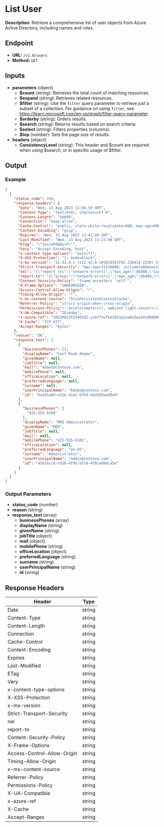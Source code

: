 # List User

**Description**: Retrieve a comprehensive list of user objects from Azure Active Directory, including names and roles.

## Endpoint

- **URL:** `/v1.0/users`
- **Method:** `GET`
## Inputs

- **parameters** (object)
  - **$count** (string): Retrieves the total count of matching resources.
  - **$expand** (string): Retrieves related resources.
  - **$filter** (string): Use the `filter` query parameter to retrieve just a subset of a collection. For guidance on using `filter`, see https://learn.microsoft.com/en-us/graph/filter-query-parameter.
  - **$orderby** (string): Orders results.
  - **$search** (string): Returns results based on search criteria.
  - **$select** (string): Filters properties (columns).
  - **$top** (number): Sets the page size of results.
- **headers** (object)
  - **ConsistencyLevel** (string): This header and $count are required when using $search, or in specific usage of $filter.
## Output

### Example

```json
[
  {
    "status_code": 200,
    "response_headers": {
      "Date": "Wed, 23 Aug 2023 13:46:59 GMT",
      "Content-Type": "text/html; charset=utf-8",
      "Content-Length": "16609",
      "Connection": "keep-alive",
      "Cache-Control": "public, stale-while-revalidate=900, max-age=900",
      "Content-Encoding": "gzip",
      "Expires": "Wed, 23 Aug 2023 13:41:00 GMT",
      "Last-Modified": "Wed, 23 Aug 2023 13:23:00 GMT",
      "ETag": "\"SovJwPdQDurP\"",
      "Vary": "Accept-Encoding, host",
      "x-content-type-options": "nosniff",
      "X-XSS-Protection": "1; mode=block",
      "x-ms-version": "12.43.4.1 (v12.42.0.1#162d343f82.230814-2250) Signed",
      "Strict-Transport-Security": "max-age=31536000; includeSubDomains",
      "nel": "{\"report_to\":\"network-errors\",\"max_age\":86400,\"success_fraction\":0.001,\"failure_fraction\":1.0}",
      "report-to": "{\"group\":\"network-errors\",\"max_age\":86400,\"endpoints\":[{\"url\":\"https://eafc.nelreports.net/api/report?cat=aportal\"}]}",
      "Content-Security-Policy": "frame-ancestors 'self'",
      "X-Frame-Options": "SAMEORIGIN",
      "Access-Control-Allow-Origin": "*",
      "Timing-Allow-Origin": "*",
      "x-ms-content-source": "DiskPersistentContentCache",
      "Referrer-Policy": "strict-origin-when-cross-origin",
      "Permissions-Policy": "accelerometer=(), ambient-light-sensor=(), battery=(), camera=(), gyroscope=(), magnetometer=(), screen-wake-lock=()",
      "X-UA-Compatible": "IE=edge",
      "x-azure-ref": "20230823T134659Z-yv6774vfkd39t3p2zw0xbwzk4c00000000n000000001758a",
      "X-Cache": "TCP_HIT",
      "Accept-Ranges": "bytes"
    },
    "reason": "OK",
    "response_text": [
      {
        "businessPhones": [],
        "displayName": "Conf Room Adams",
        "givenName": null,
        "jobTitle": null,
        "mail": "Adams@contoso.com",
        "mobilePhone": null,
        "officeLocation": null,
        "preferredLanguage": null,
        "surname": null,
        "userPrincipalName": "Adams@contoso.com",
        "id": "6ea91a8d-e32e-41a1-b7bd-d2d185eed0e0"
      },
      {
        "businessPhones": [
          "425-555-0100"
        ],
        "displayName": "MOD Administrator",
        "givenName": "MOD",
        "jobTitle": null,
        "mail": null,
        "mobilePhone": "425-555-0101",
        "officeLocation": null,
        "preferredLanguage": "en-US",
        "surname": "Administrator",
        "userPrincipalName": "admin@contoso.com",
        "id": "4562bcc8-c436-4f95-b7c0-4f8ce89dca5e"
      }
    ]
  }
]
```
### Output Parameters

- **status_code** (number)
- **reason** (string)
- **response_text** (array)
  - **businessPhones** (array)
  - **displayName** (string)
  - **givenName** (string)
  - **jobTitle** (object)
  - **mail** (object)
  - **mobilePhone** (string)
  - **officeLocation** (object)
  - **preferredLanguage** (string)
  - **surname** (string)
  - **userPrincipalName** (string)
  - **id** (string)
## Response Headers

| Header | Type |
|--------|------|
| Date | string |
| Content-Type | string |
| Content-Length | string |
| Connection | string |
| Cache-Control | string |
| Content-Encoding | string |
| Expires | string |
| Last-Modified | string |
| ETag | string |
| Vary | string |
| x-content-type-options | string |
| X-XSS-Protection | string |
| x-ms-version | string |
| Strict-Transport-Security | string |
| nel | string |
| report-to | string |
| Content-Security-Policy | string |
| X-Frame-Options | string |
| Access-Control-Allow-Origin | string |
| Timing-Allow-Origin | string |
| x-ms-content-source | string |
| Referrer-Policy | string |
| Permissions-Policy | string |
| X-UA-Compatible | string |
| x-azure-ref | string |
| X-Cache | string |
| Accept-Ranges | string |